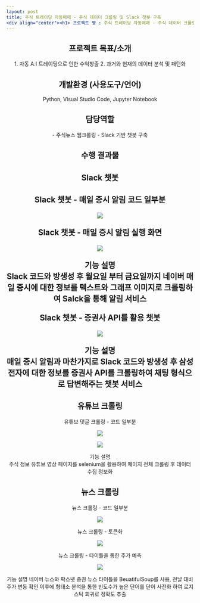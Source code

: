 ```yaml
---
layout: post
title: 주식 트레이딩 자동매매 - 주식 데이터 크롤링 및 Slack 챗봇 구축
<div align="center"><h1> 프로젝트 명 : 주식 트레이딩 자동매매 - 주식 데이터 크롤링 및 Slack 챗봇 구축" </h1></div>
---
```

   
<div align="center">
  <h2> 프로젝트 목표/소개 </h2>
1.	자동 A.I 트레이딩으로 인한 수익창출
2.	과거와 현재의 데이터 분석 및 패턴화
   
   
<h2>개발환경 (사용도구/언어) </h2>
Python, Visual Studio Code, Jupyter Notebook
   
   
  <h2>담당역할 </h2>
- 주식뉴스 웹크롤링
- Slack 기반 챗봇 구축
   
   
<h2>수행 결과물</h2>   
   
<h2>Slack 챗봇<h2>
   
Slack 챗봇 - 매일 증시 알림 코드 일부분
   
<p align="center">
  <img src="https://user-images.githubusercontent.com/97649924/175804294-4b2fefde-0642-417a-8b18-828ce3893999.png">
  </p>
   
Slack 챗봇 - 매일 증시 알림 실행 화면
   
<p align="center">
  <img src="https://user-images.githubusercontent.com/97649924/175868108-12fa2437-4e57-4b13-94f8-935fbb9f07f7.png">
  </p>
   
기능 설명   
Slack 코드와 방생성 후 월요일 부터 금요일까지 네이버 매일 증시에 대한 정보를 텍스트와 그래프 이미지로 크롤링하여 Salck을 통해 알림 서비스
   
Slack 챗봇 - 증권사 API를 활용 챗봇   
<p align="center">
  <img src="https://user-images.githubusercontent.com/97649924/175868664-5d40796e-aa42-4ba6-92ac-3d99716f0d9a.png">
  </p>   
   
기능 설명   
매일 증시 알림과 마찬가지로 Slack 코드와 방생성 후 삼성전자에 대한 정보를 증권사 API를 크롤링하여 채팅 형식으로 답변해주는 챗봇 서비스
   
   
   
<h2>유튜브 크롤링 </h2>
   
유튜브 댓글 크롤링 - 코드 일부분
   
<p align="center">
  <img src="https://user-images.githubusercontent.com/97649924/175869339-4cf712ab-6252-4eb8-9263-b3028f63f0a4.png">
  </p>
   
<p align="center">
  <img src="https://user-images.githubusercontent.com/97649924/175869139-c5347cf5-47fc-4b1a-9164-6ff56f2db274.png">
  </p>
   
기능 설명   
주식 정보 유튜브 영상 페이지를 selenium을 활용하여 페이지 전체 크롤링 후 데이터 수집 정보화
   
   
   
<h2>뉴스 크롤링</h2>
   
뉴스 크롤링 - 코드 일부분
   
<p align="center">
  <img src="https://user-images.githubusercontent.com/97649924/175869516-60be06d7-2adc-4848-af49-0e808e28bae6.png">
  </p>
   
뉴스 크롤링 - 토큰화
   
<p align="center">
  <img src="https://user-images.githubusercontent.com/97649924/175869519-66342456-1eb1-4cb0-908b-851c98e537b8.jpg">
  </p>
   
뉴스 크롤링 - 타이틀을 통한 주가 예측
   
<p align="center">
  <img src="https://user-images.githubusercontent.com/97649924/175869522-c5290ad2-47fd-4fae-bed6-463b0f471671.png">
  </p>
   
기능 설명
네이버 뉴스와 팍스넷 증권 뉴스 타이틀을 BeuatifulSoup를 사용, 전날 대비 주가 변동 확인 이후에 형태소 분석을 통한 빈도수가 높은 단어를 단어 사전화 하여 로지스틱 회귀로 정확도 추출
</div>
